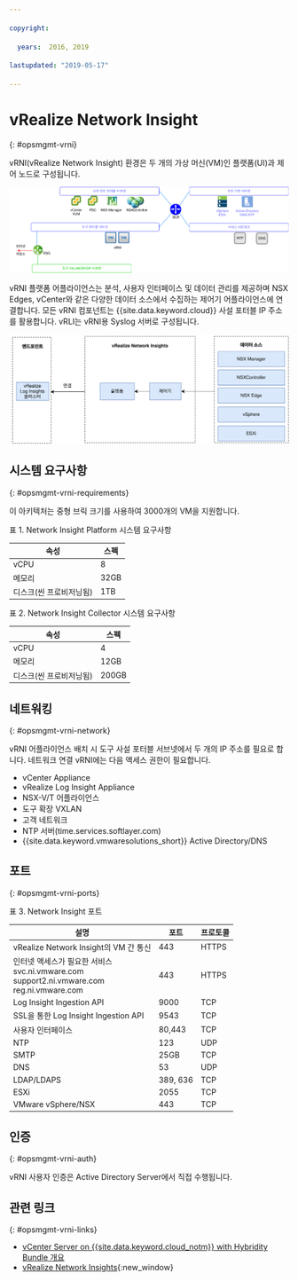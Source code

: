```yaml
---

copyright:

  years:  2016, 2019

lastupdated: "2019-05-17"

---
```


# vRealize Network Insight
{: #opsmgmt-vrni}

vRNI(vRealize Network Insight) 환경은 두 개의 가상 머신(VM)인 플랫폼(UI)과 제어 노드로 구성됩니다. 

![Network Insights 다이어그램](../../images/opsmgmt-vrninw.svg "Network Insights 다이어그램")

vRNI 플랫폼 어플라이언스는 분석, 사용자 인터페이스 및 데이터 관리를 제공하며 NSX Edges, vCenter와 같은 다양한 데이터 소스에서 수집하는 제어기 어플라이언스에 연결합니다. 모든 vRNI 컴포넌트는 {{site.data.keyword.cloud}} 사설 포터블 IP 주소를 활용합니다. vRLI는 vRNI용 Syslog 서버로 구성됩니다.

![Network Insights 컴포넌트](../../images/opsmgmt-vrnicomponents.svg "Network Insights 컴포넌트")

## 시스템 요구사항
{: #opsmgmt-vrni-requirements}

이 아키텍처는 중형 브릭 크기를 사용하여 3000개의 VM을 지원합니다. 

표 1. Network Insight Platform 시스템 요구사항

| 속성 | 스펙 |
|---|---|
|vCPU |8 |
| 메모리 |32GB |
| 디스크(씬 프로비저닝됨) |1TB |

표 2. Network Insight Collector 시스템 요구사항

| 속성 | 스펙 |
|---|---|
|vCPU | 4 |
| 메모리 | 12GB |
| 디스크(씬 프로비저닝됨) |200GB |

## 네트워킹
{: #opsmgmt-vrni-network}

vRNI 어플라이언스 배치 시 도구 사설 포터블 서브넷에서 두 개의 IP 주소를 필요로 합니다. 네트워크 연결 vRNI에는 다음 액세스 권한이 필요합니다. 
* vCenter Appliance
* vRealize Log Insight Appliance
* NSX-V/T 어플라이언스
* 도구 확장 VXLAN
* 고객 네트워크
* NTP 서버(time.services.softlayer.com)
* {{site.data.keyword.vmwaresolutions_short}} Active Directory/DNS

## 포트
{: #opsmgmt-vrni-ports}

표 3. Network Insight 포트

|설명 | 포트 | 프로토콜 |
|---|---|---|
| vRealize Network Insight의 VM 간 통신 | 443 | HTTPS |
| 인터넷 액세스가 필요한 서비스 <br>svc.ni.vmware.com<br>support2.ni.vmware.com<br>reg.ni.vmware.com| 443| HTTPS
| Log Insight Ingestion API |9000 | TCP |
| SSL을 통한 Log Insight Ingestion API | 9543 | TCP |
| 사용자 인터페이스 | 80,443 | TCP |
|NTP | 123 | UDP |
| SMTP |25GB | TCP |
|DNS| 53 | UDP |
| LDAP/LDAPS | 389, 636 | TCP |
|ESXi | 2055 | TCP |
| VMware vSphere/NSX | 443 | TCP |

## 인증
{: #opsmgmt-vrni-auth}

vRNI 사용자 인증은 Active Directory Server에서 직접 수행됩니다. 

## 관련 링크
{: #opsmgmt-vrni-links}

* [vCenter Server on {{site.data.keyword.cloud_notm}} with Hybridity Bundle 개요](/docs/services/vmwaresolutions/archiref/vcs?topic=vmware-solutions-vcs-hybridity-intro)
* [vRealize Network Insights](https://docs.vmware.com/en/VMware-vRealize-Network-Insight/index.html){:new_window}
